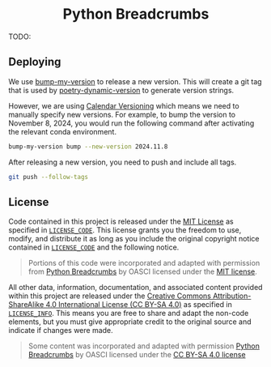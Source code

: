 <h1 align="center">Python Breadcrumbs</h1>

TODO:

## Deploying

We use [bump-my-version](https://github.com/callowayproject/bump-my-version) to release a new version.
This will create a git tag that is used by [poetry-dynamic-version](https://github.com/mtkennerly/poetry-dynamic-versioning) to generate version strings.

However, we are using [Calendar Versioning](https://calver.org/) which means we need to manually specify new versions.
For example, to bump the version to November 8, 2024, you would run the following command after activating the relevant conda environment.

```bash
bump-my-version bump --new-version 2024.11.8
```

After releasing a new version, you need to push and include all tags.

```bash
git push --follow-tags
```

## License

Code contained in this project is released under the [MIT License](https://spdx.org/licenses/MIT.html) as specified in [`LICENSE_CODE`](https://gitlab.com/oasci/breadcrumbs/python-bc/-/blob/main/LICENSE_CODE.md).
This license grants you the freedom to use, modify, and distribute it as long as you include the original copyright notice contained in [`LICENSE_CODE`](https://gitlab.com/oasci/breadcrumbs/python-bc/-/blob/main/LICENSE_CODE.md) and the following notice.

> Portions of this code were incorporated and adapted with permission from [Python Breadcrumbs](https://gitlab.com/oasci/python-bc) by OASCI licensed under the [MIT license](https://gitlab.com/oasci/breadcrumbs/python-bc/-/blob/main/LICENSE_CODE.md).

All other data, information, documentation, and associated content provided within this project are released under the [Creative Commons Attribution-ShareAlike 4.0 International License (CC BY-SA 4.0)](https://creativecommons.org/licenses/by-sa/4.0/) as specified in [`LICENSE_INFO`](https://gitlab.com/oasci/breadcrumbs/python-bc/-/blob/main/LICENSE_INFO.md).
This means you are free to share and adapt the non-code elements, but you must give appropriate credit to the original source and indicate if changes were made.

> Some content was incorporated and adapted with permission [Python Breadcrumbs](https://gitlab.com/oasci/python-bc) by OASCI licensed under the [CC BY-SA 4.0 license](https://gitlab.com/oasci/breadcrumbs/python-bc/-/blob/main/LICENSE_INFO.md)

